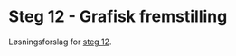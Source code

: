 # Steg 12 - Grafisk fremstilling

Løsningsforslag for [steg 12](https://github.com/nrkno/dotnetskolen/tree/main#steg-12---følge-prinsipper-i-domenedrevet-design).
